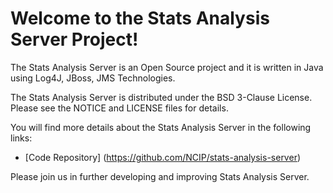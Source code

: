 Welcome to the Stats Analysis Server Project!
=====================================

The Stats Analysis Server is an Open Source project and it is written in Java using Log4J, JBoss, JMS Technologies.

The Stats Analysis Server is distributed under the BSD 3-Clause License.
Please see the NOTICE and LICENSE files for details.

You will find more details about the Stats Analysis Server in the following links:
 * [Code Repository] (https://github.com/NCIP/stats-analysis-server)
 
Please join us in further developing and improving Stats Analysis Server.
